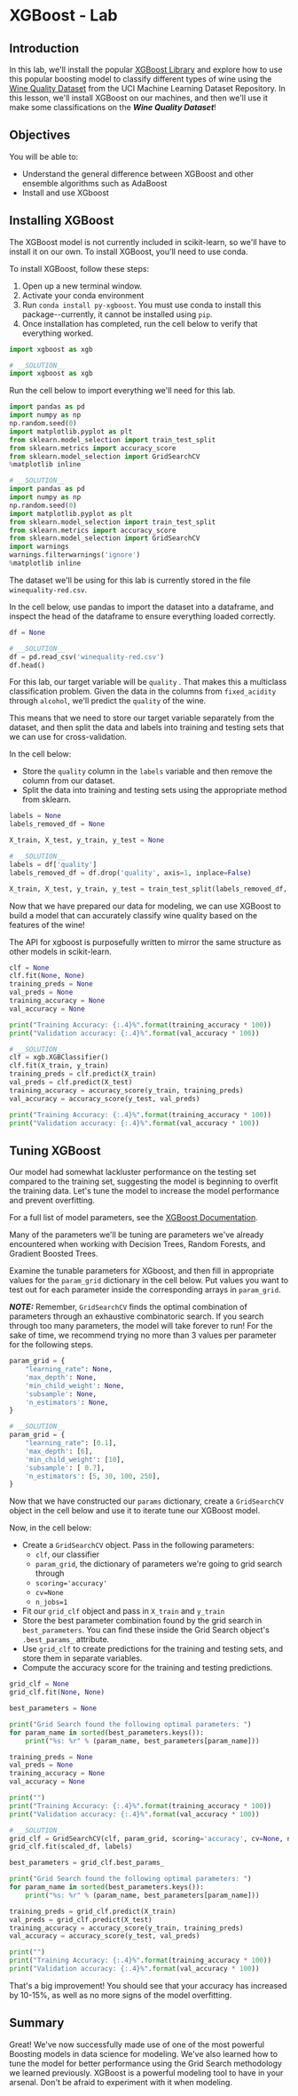
# XGBoost - Lab

## Introduction

In this lab, we'll install the popular [XGBoost Library](http://xgboost.readthedocs.io/en/latest/index.html) and explore how to use this popular boosting model to classify different types of wine using the [Wine Quality Dataset](https://archive.ics.uci.edu/ml/datasets/wine+quality) from the UCI Machine Learning Dataset Repository.  In this lesson, we'll install XGBoost on our machines, and then we'll use it make some classifications on the **_Wine Quality Dataset_**!

## Objectives

You will be able to:

* Understand the general difference between XGBoost and other ensemble algorithms such as AdaBoost
* Install and use XGboost

## Installing XGBoost

The XGBoost model is not currently included in scikit-learn, so we'll have to install it on our own.  To install XGBoost, you'll need to use conda. 

To install XGBoost, follow these steps:

1. Open up a new terminal window.
2. Activate your conda environment
3. Run `conda install py-xgboost`. You must use conda to install this package--currently, it cannot be installed using `pip`. 
4. Once installation has completed, run the cell below to verify that everything worked. 


```python
import xgboost as xgb
```


```python
# __SOLUTION__ 
import xgboost as xgb
```

Run the cell below to import everything we'll need for this lab. 


```python
import pandas as pd
import numpy as np
np.random.seed(0)
import matplotlib.pyplot as plt
from sklearn.model_selection import train_test_split
from sklearn.metrics import accuracy_score
from sklearn.model_selection import GridSearchCV
%matplotlib inline
```


```python
# __SOLUTION__ 
import pandas as pd
import numpy as np
np.random.seed(0)
import matplotlib.pyplot as plt
from sklearn.model_selection import train_test_split
from sklearn.metrics import accuracy_score
from sklearn.model_selection import GridSearchCV
import warnings
warnings.filterwarnings('ignore')
%matplotlib inline
```

The dataset we'll be using for this lab is currently stored in the file `winequality-red.csv`.  

In the cell below, use pandas to import the dataset into a dataframe, and inspect the head of the dataframe to ensure everything loaded correctly. 


```python
df = None
```


```python
# __SOLUTION__ 
df = pd.read_csv('winequality-red.csv')
df.head()
```

For this lab, our target variable will be `quality` .  That makes this a multiclass classification problem. Given the data in the columns from `fixed_acidity` through `alcohol`, we'll predict the `quality` of the wine.  

This means that we need to store our target variable separately from the dataset, and then split the data and labels into training and testing sets that we can use for cross-validation. 

In the cell below:

* Store the `quality` column in the `labels` variable and then remove the column from our dataset.  
* Split the data into training and testing sets using the appropriate method from sklearn.  


```python
labels = None
labels_removed_df = None

X_train, X_test, y_train, y_test = None
```


```python
# __SOLUTION__ 
labels = df['quality']
labels_removed_df = df.drop('quality', axis=1, inplace=False)

X_train, X_test, y_train, y_test = train_test_split(labels_removed_df, labels)
```

Now that we have prepared our data for modeling, we can use XGBoost to build a model that can accurately classify wine quality based on the features of the wine!

The API for xgboost is purposefully written to mirror the same structure as other models in scikit-learn.  


```python
clf = None
clf.fit(None, None)
training_preds = None
val_preds = None
training_accuracy = None
val_accuracy = None

print("Training Accuracy: {:.4}%".format(training_accuracy * 100))
print("Validation accuracy: {:.4}%".format(val_accuracy * 100))
```


```python
# __SOLUTION__ 
clf = xgb.XGBClassifier()
clf.fit(X_train, y_train)
training_preds = clf.predict(X_train)
val_preds = clf.predict(X_test)
training_accuracy = accuracy_score(y_train, training_preds)
val_accuracy = accuracy_score(y_test, val_preds)

print("Training Accuracy: {:.4}%".format(training_accuracy * 100))
print("Validation accuracy: {:.4}%".format(val_accuracy * 100))
```

## Tuning XGBoost

Our model had somewhat lackluster performance on the testing set compared to the training set, suggesting the model is beginning to overfit the training data.  Let's tune the model to increase the model performance and prevent overfitting. 

For a full list of model parameters, see the [XGBoost Documentation](http://xgboost.readthedocs.io/en/latest/parameter.html).

Many of the parameters we'll be tuning are parameters we've already encountered when working with Decision Trees, Random Forests, and Gradient Boosted Trees.  

Examine the tunable parameters for XGboost, and then fill in appropriate values for the `param_grid` dictionary in the cell below. Put values you want to test out  for each parameter inside the corresponding arrays in `param_grid`.  

**_NOTE:_** Remember, `GridSearchCV` finds the optimal combination of parameters through an exhaustive combinatoric search.  If you search through too many parameters, the model will take forever to run! For the sake of time, we recommend trying no more than 3 values per parameter for the following steps.  


```python
param_grid = {
    "learning_rate": None,
    'max_depth': None,
    'min_child_weight': None,
    'subsample': None,
    'n_estimators': None,
}
```


```python
# __SOLUTION__ 
param_grid = {
    "learning_rate": [0.1],
    'max_depth': [6],
    'min_child_weight': [10],
    'subsample': [ 0.7],
    'n_estimators': [5, 30, 100, 250],
}
```

Now that we have constructed our `params` dictionary, create a `GridSearchCV` object in the cell below and use it to iterate tune our XGBoost model.  

Now, in the cell below:

* Create a `GridSearchCV` object. Pass in the following parameters:
    * `clf`, our classifier
    * `param_grid`, the dictionary of parameters we're going to grid search through
    * `scoring='accuracy'`
    * `cv=None`
    * `n_jobs=1`
* Fit our `grid_clf` object and pass in `X_train` and `y_train`
* Store the best parameter combination found by the grid search in `best_parameters`. You can find these inside the Grid Search object's `.best_params_` attribute.
* Use `grid_clf` to create predictions for the training and testing sets, and store them in separate variables. 
* Compute the accuracy score for the training and testing predictions. 


```python
grid_clf = None
grid_clf.fit(None, None)

best_parameters = None

print("Grid Search found the following optimal parameters: ")
for param_name in sorted(best_parameters.keys()):
    print("%s: %r" % (param_name, best_parameters[param_name]))

training_preds = None
val_preds = None
training_accuracy = None
val_accuracy = None

print("")
print("Training Accuracy: {:.4}%".format(training_accuracy * 100))
print("Validation accuracy: {:.4}%".format(val_accuracy * 100))
```


```python
# __SOLUTION__ 
grid_clf = GridSearchCV(clf, param_grid, scoring='accuracy', cv=None, n_jobs=1)
grid_clf.fit(scaled_df, labels)

best_parameters = grid_clf.best_params_

print("Grid Search found the following optimal parameters: ")
for param_name in sorted(best_parameters.keys()):
    print("%s: %r" % (param_name, best_parameters[param_name]))

training_preds = grid_clf.predict(X_train)
val_preds = grid_clf.predict(X_test)
training_accuracy = accuracy_score(y_train, training_preds)
val_accuracy = accuracy_score(y_test, val_preds)

print("")
print("Training Accuracy: {:.4}%".format(training_accuracy * 100))
print("Validation accuracy: {:.4}%".format(val_accuracy * 100))
```

That's a big improvement! You should see that your accuracy has increased by 10-15%, as well as no more signs of the model overfitting.  

## Summary

Great! We've now successfully made use of one of the most powerful Boosting models in data science for modeling.  We've also learned how to tune the model for better performance using the Grid Search methodology we learned previously.  XGBoost is a powerful modeling tool to have in your arsenal.  Don't be afraid to experiment with it when modeling.
